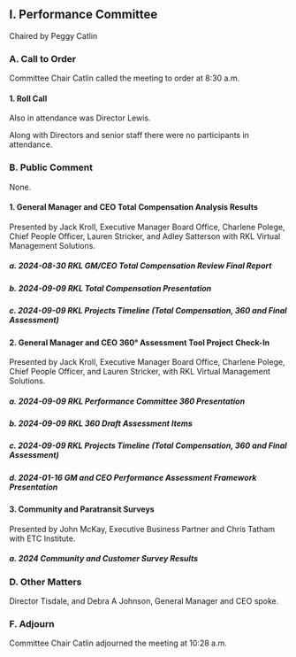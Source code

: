 ## I. Performance Committee

Chaired by Peggy Catlin

### A. Call to Order

Committee Chair Catlin called the meeting to order at 8:30 a.m.

#### 1. Roll Call

Also in attendance was Director Lewis.

Along with Directors and senior staff there were no participants in attendance.

### B. Public Comment

None.

#### 1. General Manager and CEO Total Compensation Analysis Results

Presented by Jack Kroll, Executive Manager Board Office, Charlene Polege, Chief People Officer, Lauren Stricker, and Adley Satterson with RKL Virtual Management Solutions.

##### a. 2024-08-30 RKL GM/CEO Total Compensation Review Final Report

##### b. 2024-09-09 RKL Total Compensation Presentation

##### c. 2024-09-09 RKL Projects Timeline (Total Compensation, 360 and Final Assessment)

#### 2. General Manager and CEO 360° Assessment Tool Project Check-In

Presented by Jack Kroll, Executive Manager Board Office, Charlene Polege, Chief People Officer, and Lauren Stricker, with RKL Virtual Management Solutions.

##### a. 2024-09-09 RKL Performance Committee 360 Presentation

##### b. 2024-09-09 RKL 360 Draft Assessment Items

##### c. 2024-09-09 RKL Projects Timeline (Total Compensation, 360 and Final Assessment)

##### d. 2024-01-16 GM and CEO Performance Assessment Framework Presentation

#### 3. Community and Paratransit Surveys

Presented by John McKay, Executive Business Partner and Chris Tatham with ETC Institute.

##### a. 2024 Community and Customer Survey Results

### D. Other Matters

Director Tisdale, and Debra A Johnson, General Manager and CEO spoke.

### F. Adjourn

Committee Chair Catlin adjourned the meeting at 10:28 a.m.